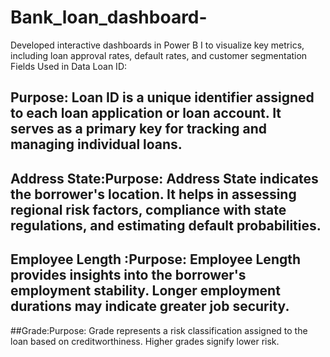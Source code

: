 # Bank_loan_dashboard-
Developed interactive dashboards in Power B I to visualize key metrics, including loan approval rates, default  rates, and customer segmentation
Fields Used in Data
Loan ID:
## Purpose: Loan ID is a unique identifier assigned to each loan application or loan account. It serves as a primary key for tracking and managing individual loans.
## Address State:Purpose: Address State indicates the borrower's location. It helps in assessing regional risk factors, compliance with state regulations, and estimating default probabilities.
## Employee Length :Purpose: Employee Length provides insights into the borrower's employment stability. Longer employment durations may indicate greater job security.
##Grade:Purpose: Grade represents a risk classification assigned to the loan based on creditworthiness. Higher grades signify lower risk.

